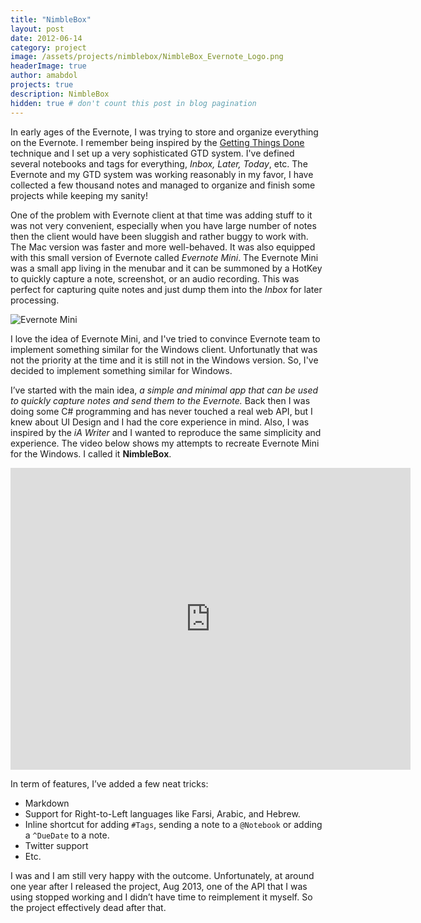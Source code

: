 ```yaml
---
title: "NimbleBox"
layout: post
date: 2012-06-14
category: project
image: /assets/projects/nimblebox/NimbleBox_Evernote_Logo.png
headerImage: true
author: amabdol
projects: true
description: NimbleBox
hidden: true # don't count this post in blog pagination
---
```


In early ages of the Evernote, I was trying to store and organize everything on the Evernote. I remember being inspired by the [Getting Things Done](https://en.wikipedia.org/wiki/Getting_Things_Done) technique and I set up a very sophisticated GTD system. I've defined several notebooks and tags for everything, _Inbox, Later, Today_, etc. The Evernote and my GTD system was working reasonably in my favor, I have collected a few thousand notes and managed to organize and finish some projects while keeping my sanity! 

One of the problem with Evernote client at that time was adding stuff to it was not very convenient, especially when you have large number of notes then the client would have been sluggish and rather buggy to work with. The Mac version was faster and more well-behaved. It was also equipped with this small version of Evernote called _Evernote Mini_. The Evernote Mini was a small app living in the menubar and it can be summoned by a HotKey to quickly capture a note, screenshot, or an audio recording. This was perfect for capturing quite notes and just dump them into the _Inbox_ for later processing. 

![Evernote Mini]({{"/assets/projects/nimblebox/EvernoteMini.png"}})

I love the idea of Evernote Mini, and I've tried to convince Evernote team to implement something similar for the Windows client. Unfortunatly that was not the priority at the time and it is still not in the Windows version. So, I've decided to implement something similar for Windows.

I’ve started with the main idea, *a simple and minimal app that can be used to quickly capture notes and send them to the Evernote.* Back then I was doing some C# programming and has never touched a real web API, but I knew about UI Design and I had the core experience in mind. Also, I was inspired by the _iA Writer_ and I wanted to reproduce the same simplicity and experience. The video below shows my attempts to recreate Evernote Mini for the Windows. I called it **NimbleBox**.

<iframe src="https://player.vimeo.com/video/68486671" width="640" height="483" frameborder="0" webkitallowfullscreen mozallowfullscreen allowfullscreen></iframe>

In term of features, I’ve added a few neat tricks:

- Markdown
- Support for Right-to-Left languages like Farsi, Arabic, and Hebrew.
- Inline shortcut for adding `#Tags`, sending a note to a `@Notebook` or adding a `^DueDate` to a note.
- Twitter support
- Etc.

I was and I am still very happy with the outcome. Unfortunately, at around one year after I released the project, Aug 2013, one of the API that I was using stopped working and I didn’t have time to reimplement it myself. So the project effectively dead after that.
